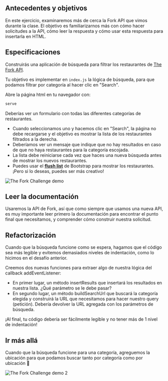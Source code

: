 ## Antecedentes y objetivos

En este ejercicio, examinaremos más de cerca la Fork API que vimos durante la clase. El objetivo es familiarizarnos más con cómo hacer solicitudes a la API, cómo leer la respuesta y cómo usar esta respuesta para insertarla en HTML.

## Especificaciones

Construirás una aplicación de búsqueda para filtrar los restaurantes de [The Fork API](https://the-fork.api.lewagon.com/).

Tu objetivo es implementar en `index.js` la lógica de búsqueda, para que podamos filtrar por categoría al hacer clic en "Search".

Abre la página html en tu navegador con:

```bash
serve
```

Deberías ver un formulario con todas las diferentes categorías de restaurantes.

- Cuando seleccionamos uno y hacemos clic en "Search", la página no debe recargarse y el objetivo es mostrar la lista de los restaurantes filtrados a la derecha.
- Deberíamos ver un mensaje que indique que no hay resultados en caso de que no haya restaurantes para la categoría escojada.
- La lista debe reiniciarse cada vez que haces una nueva búsqueda antes de mostrar los nuevos restaurantes.
- Puedes usar el [**flush list**](https://getbootstrap.com/docs/5.2/components/list-group/#flush) de Bootstrap para mostrar los restaurantes. ¡Pero si lo deseas, puedes ser más creativo!

![The Fork Challenge demo](https://raw.githubusercontent.com/lewagon/fullstack-images/master/frontend/the-fork-challenge-1.png)

## Leer la documentación

Usaremos la API de Fork, así que como siempre que usamos una nueva API, es muy importante leer primero la documentación para encontrar el punto final que necesitamos, y comprender cómo construir nuestra solicitud.

## Refactorización

Cuando que la búsqueda funcione como se espera, hagamos que el código sea más legible y evitemos demasiados niveles de indentación, como lo hicimos en el desafío anterior.

Creemos dos nuevas funciones para extraer algo de nuestra lógica del callback addEventListener:

- En primer lugar, un método insertResults que insertará los resultados en nuestra lista. ¿Qué parámetro se le debe pasar?
- En segundo lugar, un método buildSearchUrl que buscará la categoría elegida y construirá la URL que necesitamos para hacer nuestro query (petición). Debería devolver la URL agregada con los parámetros de búsqueda.

¡Al final, tu código debería ser fácilmente legible y no tener más de 1 nivel de indentación!

## Ir más allá

Cuando que la búsqueda funcione para una categoría, agreguemos la ubicación para que podamos buscar tanto por categoría como por ubicación 🎉

![The Fork Challenge demo 2](https://raw.githubusercontent.com/lewagon/fullstack-images/master/frontend/the-fork-challenge-2.png)
